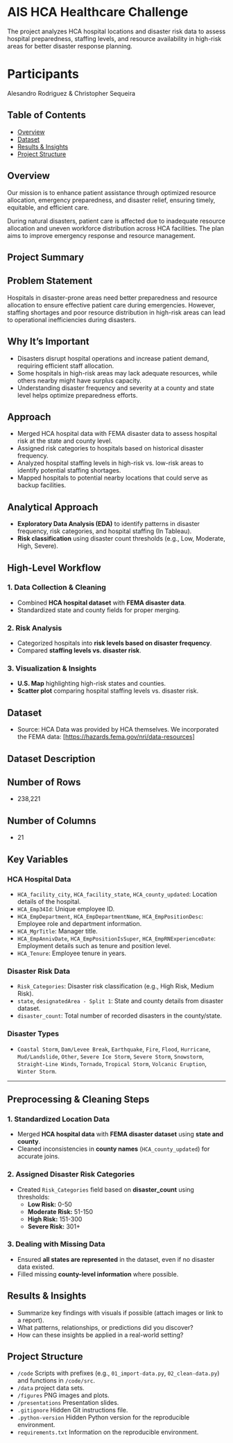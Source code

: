 # AIS HCA Healthcare Challenge
The project analyzes HCA hospital locations and disaster risk data to assess hospital preparedness, staffing levels, and resource availability in high-risk areas for better disaster response planning.

# Participants
Alesandro Rodriguez
&
Christopher Sequeira

## Table of Contents
- [Overview](#Overview)
- [Dataset](#dataset)
- [Results & Insights](#results--insights)
- [Project Structure](#project-structure)

## Overview
Our mission is to enhance patient assistance through optimized resource allocation, emergency preparedness, and disaster relief, ensuring timely, equitable, and efficient care.

During natural disasters, patient care is affected due to inadequate resource allocation and uneven workforce distribution across HCA facilities. The plan aims to improve emergency response and resource management.

## Project Summary  

## Problem Statement  
Hospitals in disaster-prone areas need better preparedness and resource allocation to ensure effective patient care during emergencies. However, staffing shortages and poor resource distribution in high-risk areas can lead to operational inefficiencies during disasters.  

## Why It’s Important  
- Disasters disrupt hospital operations and increase patient demand, requiring efficient staff allocation.  
- Some hospitals in high-risk areas may lack adequate resources, while others nearby might have surplus capacity.  
- Understanding disaster frequency and severity at a county and state level helps optimize preparedness efforts.  

## Approach  
- Merged HCA hospital data with FEMA disaster data to assess hospital risk at the state and county level.  
- Assigned risk categories to hospitals based on historical disaster frequency.  
- Analyzed hospital staffing levels in high-risk vs. low-risk areas to identify potential staffing shortages.  
- Mapped hospitals to potential nearby locations that could serve as backup facilities.  

## Analytical Approach  
- **Exploratory Data Analysis (EDA)** to identify patterns in disaster frequency, risk categories, and hospital staffing (In Tableau).  
- **Risk classification** using disaster count thresholds (e.g., Low, Moderate, High, Severe).  

## High-Level Workflow  
### 1. Data Collection & Cleaning  
- Combined **HCA hospital dataset** with **FEMA disaster data**.  
- Standardized state and county fields for proper merging.  

### 2. Risk Analysis  
- Categorized hospitals into **risk levels based on disaster frequency**.  
- Compared **staffing levels vs. disaster risk**.  

### 3. Visualization & Insights  
- **U.S. Map** highlighting high-risk states and counties.  
- **Scatter plot** comparing hospital staffing levels vs. disaster risk.   

## Dataset
- Source: HCA Data was provided by HCA themselves. We incorporated the FEMA data: [https://hazards.fema.gov/nri/data-resources] 

## Dataset Description  

## Number of Rows  
- 238,221  

## Number of Columns  
- 21  

## Key Variables  

### **HCA Hospital Data**  
- `HCA_facility_city`, `HCA_facility_state`, `HCA_county_updated`: Location details of the hospital.  
- `HCA_Emp34Id`: Unique employee ID.  
- `HCA_EmpDepartment`, `HCA_EmpDepartmentName`, `HCA_EmpPositionDesc`: Employee role and department information.  
- `HCA_MgrTitle`: Manager title.  
- `HCA_EmpAnnivDate`, `HCA_EmpPositionIsSuper`, `HCA_EmpRNExperienceDate`: Employment details such as tenure and position level.  
- `HCA_Tenure`: Employee tenure in years.  

### **Disaster Risk Data**  
- `Risk_Categories`: Disaster risk classification (e.g., High Risk, Medium Risk).  
- `state`, `designatedArea - Split 1`: State and county details from disaster dataset.  
- `disaster_count`: Total number of recorded disasters in the county/state.  

### **Disaster Types**  
- `Coastal Storm`, `Dam/Levee Break`, `Earthquake`, `Fire`, `Flood`, `Hurricane`, `Mud/Landslide`, `Other`, `Severe Ice Storm`, `Severe Storm`, `Snowstorm`, `Straight-Line Winds`, `Tornado`, `Tropical Storm`, `Volcanic Eruption`, `Winter Storm`.  

---

## Preprocessing & Cleaning Steps  

### **1. Standardized Location Data**  
- Merged **HCA hospital data** with **FEMA disaster dataset** using **state and county**.  
- Cleaned inconsistencies in **county names** (`HCA_county_updated`) for accurate joins.  

### **2. Assigned Disaster Risk Categories**  
- Created `Risk_Categories` field based on **disaster_count** using thresholds:  
  - **Low Risk:** 0-50  
  - **Moderate Risk:** 51-150  
  - **High Risk:** 151-300  
  - **Severe Risk:** 301+  

### **3. Dealing with Missing Data**  
- Ensured **all states are represented** in the dataset, even if no disaster data existed.  
- Filled missing **county-level information** where possible.  

## Results & Insights
- Summarize key findings with visuals if possible (attach images or link to a report).
- What patterns, relationships, or predictions did you discover?
- How can these insights be applied in a real-world setting?

## Project Structure
- `/code` Scripts with prefixes (e.g., `01_import-data.py`,
  `02_clean-data.py`) and functions in `/code/src`.
- `/data` project data sets.
- `/figures` PNG images and plots.
- `/presentations` Presentation slides.
- `.gitignore` Hidden Git instructions file.
- `.python-version` Hidden Python version for the reproducible
  environment.
- `requirements.txt` Information on the reproducible environment.

